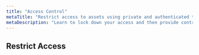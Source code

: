 ```yaml
---
title: "Access Control"
metaTitle: "Restrict access to assets using private and authenticated types as well as enabling Strict Transformations and Access control by date."
metaDescription: "Learn to lock down your access and then provide controlled access."
---
```


## Restrict Access